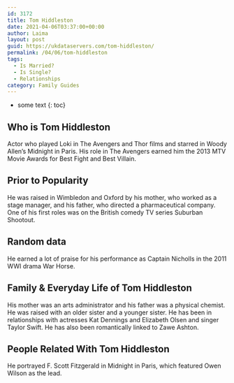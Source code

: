```yaml
---
id: 3172
title: Tom Hiddleston
date: 2021-04-06T03:37:00+00:00
author: Laima
layout: post
guid: https://ukdataservers.com/tom-hiddleston/
permalink: /04/06/tom-hiddleston
tags:
  - Is Married?
  - Is Single?
  - Relationships
category: Family Guides
---
```


* some text
{: toc}


## Who is Tom Hiddleston
                  
                  
                  
Actor who played Loki in The Avengers and Thor films and starred in Woody Allen&#8217;s Midnight in Paris. His role in The Avengers earned him the 2013 MTV Movie Awards for Best Fight and Best Villain. 
                  
              
            
              
            
                
                
                
## Prior to Popularity
                  
                  
                  
He was raised in Wimbledon and Oxford by his mother, who worked as a stage manager, and his father, who directed a pharmaceutical company. One of his first roles was on the British comedy TV series Suburban Shootout. 
                  
              
            
              
            
                
                
                
## Random data
                  
                  
                  
He earned a lot of praise for his performance as Captain Nicholls in the 2011 WWI drama War Horse. 
                  
              
            
              
            
                
                
                
## Family & Everyday Life of Tom Hiddleston
                  
                  
                  
His mother was an arts administrator and his father was a physical chemist. He was raised with an older sister and a younger sister. He has been in relationships with actresses Kat Dennings and Elizabeth Olsen and singer Taylor Swift. He has also been romantically linked to Zawe Ashton.
                  
              
            
              
            
                
                
                
## People Related With Tom Hiddleston
                  
                  
                  
He portrayed F. Scott Fitzgerald in Midnight in Paris, which featured Owen Wilson as the lead. 
                  
              
            
              
            
                
              
            
              
              
            
            
              
            
          
          
          